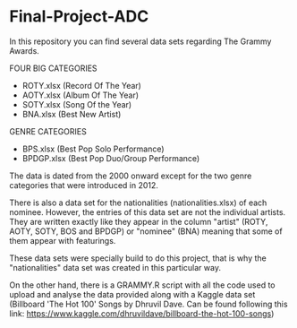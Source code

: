 # Final-Project-ADC

In this repository you can find several data sets regarding The Grammy Awards.

FOUR BIG CATEGORIES
 - ROTY.xlsx (Record Of The Year)
 - AOTY.xlsx (Album Of The Year)
 - SOTY.xlsx (Song Of the Year)
 - BNA.xlsx (Best New Artist)

GENRE CATEGORIES
 - BPS.xlsx (Best Pop Solo Performance)
 - BPDGP.xlsx (Best Pop Duo/Group Performance)

The data is dated from the 2000 onward except for the two genre categories that were introduced in 2012.

There is also a data set for the nationalities (nationalities.xlsx) of each nominee. However, the entries of this data set are not the individual artists. They are written exactly like they appear in the column "artist" (ROTY, AOTY, SOTY, BOS and BPDGP) or "nominee" (BNA) meaning that some of them appear with featurings.

These data sets were specially build to do this project, that is why the "nationalities" data set was created in this particular way.

On the other hand, there is a GRAMMY.R script with all the code used to upload and analyse the data provided along with a Kaggle data set (Billboard 'The Hot 100' Songs by Dhruvil Dave. Can be found following this link: https://www.kaggle.com/dhruvildave/billboard-the-hot-100-songs)
